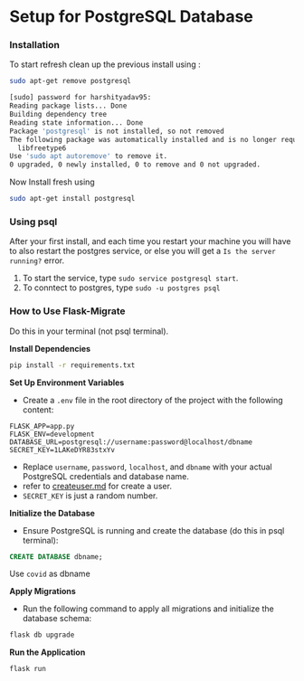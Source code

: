 # Setup for PostgreSQL Database

### Installation

To start refresh clean up the previous install using :

```bash
sudo apt-get remove postgresql

[sudo] password for harshityadav95:
Reading package lists... Done
Building dependency tree
Reading state information... Done
Package 'postgresql' is not installed, so not removed
The following package was automatically installed and is no longer required:
  libfreetype6
Use 'sudo apt autoremove' to remove it.
0 upgraded, 0 newly installed, 0 to remove and 0 not upgraded.
```

Now Install fresh using

```bash
sudo apt-get install postgresql
```

### Using psql

After your first install, and each time you restart your machine you will have to also restart the postgres service, or else you will get a `Is the server running?` error.

1. To start the service, type `sudo service postgresql start`.
2. To conntect to postgres, type `sudo -u postgres psql`

### How to Use Flask-Migrate
Do this in your terminal (not psql terminal).

**Install Dependencies**

```sh
pip install -r requirements.txt
```

**Set Up Environment Variables**

- Create a `.env` file in the root directory of the project with the following content:

```plaintext
FLASK_APP=app.py
FLASK_ENV=development
DATABASE_URL=postgresql://username:password@localhost/dbname
SECRET_KEY=1LAKeDYR83stxYv
```

- Replace `username`, `password`, `localhost`, and `dbname` with your actual PostgreSQL credentials and database name.
- refer to [createuser.md](https://github.com/unsw-cse-comp99-3900-24t1/capstone-project-3900w13azuckerberg/blob/db_migrate/db_cheatsheet/createuser.md) for create a user.
- `SECRET_KEY` is just a random number.

**Initialize the Database**

- Ensure PostgreSQL is running and create the database (do this in psql terminal):

```sql
CREATE DATABASE dbname;
```

Use `covid` as dbname

**Apply Migrations**

- Run the following command to apply all migrations and initialize the database schema:

```sh
flask db upgrade
```

**Run the Application**

```sh
flask run
```
